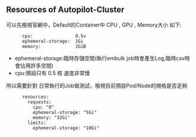 ## Resources of Autopilot-Cluster
可以先檢視官網中，Default的Container中 CPU , GPU , Memory大小 如下:

```
      cpu:                0.5v 
      ephemeral-storage:  1Gi  
      memory:             2GiB
```
-  ephemeral-storage:臨時存儲空間(執行embulk job時會產生Log,臨時csv時會佔用許多空間) 
-  cpu:預設只有 0.5 核 速度非常慢

所以需要針對 日常執行的Job做測試，檢視目前預設Pod/Node的規格是否足夠

```
      resources:
        requests:
          cpu: "8"
          ephemeral-storage: "5Gi" 
          memory: "32Gi"
        limits:
          ephemeral-storage: "10Gi" 
```